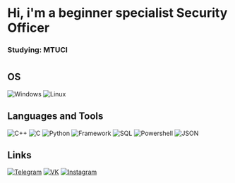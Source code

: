# Hi, i'm a beginner specialist Security Officer 

### Studying: MTUCI
#
## OS
![Windows](https://img.shields.io/badge/-Windows-7B7E80?style=for-the-badge&logo=windows)
![Linux](https://img.shields.io/badge/-Linux_Kali/Ubuntu/Debian-7B7E80?style=for-the-badge&logo=linux&logoColor=FFFFFF)

## Languages and Tools 
![C++](https://img.shields.io/badge/C++-7B7E80?style=for-the-badge&logo=C%2b%2b)
![C](https://img.shields.io/badge/-C-7B7E80?style=for-the-badge&logo=C&logoColor=FFFFFF)
![Python](https://img.shields.io/badge/-Python-7B7E80?style=for-the-badge&logo=python&logoColor=FFFFFF)
![Framework](https://img.shields.io/badge/-Framework-7B7E80?style=for-the-badge&logo=.net&logoColor)
![SQL](https://img.shields.io/badge/-Windows-7B7E80?style=for-the-badge&logo=windows)
![Powershell](https://img.shields.io/badge/-Powershell-7B7E80?style=for-the-badge&logo=Powershell&logoColor=FFFFFF)
![JSON](https://img.shields.io/badge/-JSON-7B7E80?style=for-the-badge&logo=JSON&logoColor=FFFFFF)

## Links 
[![Telegram](https://img.shields.io/badge/-Telegram-7B7E80?style=for-the-badge&logo=Telegram)](https://t.me/mobyfs)
[![VK](https://img.shields.io/badge/-VK-7B7E80?style=for-the-badge&logo=VK&logoColor=FFFFFF)](https://vk.com/moby_yo)
[![Instagram](https://img.shields.io/badge/-Instagram-7B7E80?style=for-the-badge&logo=Instagram&logoColor=FFFFFF)](https://www.instagram.com/moby_fs/)